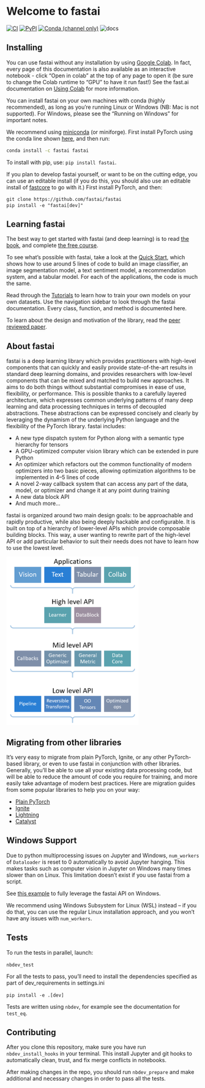 # Welcome to fastai

<!-- WARNING: THIS FILE WAS AUTOGENERATED! DO NOT EDIT! -->

[![CI](https://github.com/fastai/fastai/actions/workflows/main.yml/badge.svg)](https://github.com/fastai/fastai/actions/workflows/main.yml)
[![PyPI](https://img.shields.io/pypi/v/fastai?color=blue&label=pypi%20version.png)](https://pypi.org/project/fastai/#description)
[![Conda (channel
only)](https://img.shields.io/conda/vn/fastai/fastai?color=seagreen&label=conda%20version.png)](https://anaconda.org/fastai/fastai)
![docs](https://github.com/fastai/fastai/workflows/docs/badge.svg)

## Installing

You can use fastai without any installation by using [Google
Colab](https://colab.research.google.com/). In fact, every page of this
documentation is also available as an interactive notebook - click “Open
in colab” at the top of any page to open it (be sure to change the Colab
runtime to “GPU” to have it run fast!) See the fast.ai documentation on
[Using Colab](https://course.fast.ai/start_colab) for more information.

You can install fastai on your own machines with conda (highly
recommended), as long as you’re running Linux or Windows (NB: Mac is not
supported). For Windows, please see the “Running on Windows” for
important notes.

We recommend using
[miniconda](https://docs.conda.io/en/latest/miniconda.html) (or
miniforge). First install PyTorch using the conda line shown
[here](https://pytorch.org/get-started/locally/), and then run:

``` bash
conda install -c fastai fastai
```

To install with pip, use: `pip install fastai`.

If you plan to develop fastai yourself, or want to be on the cutting
edge, you can use an editable install (if you do this, you should also
use an editable install of
[fastcore](https://github.com/fastai/fastcore) to go with it.) First
install PyTorch, and then:

    git clone https://github.com/fastai/fastai
    pip install -e "fastai[dev]"

## Learning fastai

The best way to get started with fastai (and deep learning) is to read
[the
book](https://www.amazon.com/Deep-Learning-Coders-fastai-PyTorch/dp/1492045527),
and complete [the free course](https://course.fast.ai).

To see what’s possible with fastai, take a look at the [Quick
Start](https://docs.fast.ai/quick_start.html), which shows how to use
around 5 lines of code to build an image classifier, an image
segmentation model, a text sentiment model, a recommendation system, and
a tabular model. For each of the applications, the code is much the
same.

Read through the [Tutorials](https://docs.fast.ai/tutorial.html) to
learn how to train your own models on your own datasets. Use the
navigation sidebar to look through the fastai documentation. Every
class, function, and method is documented here.

To learn about the design and motivation of the library, read the [peer
reviewed paper](https://www.mdpi.com/2078-2489/11/2/108/htm).

## About fastai

fastai is a deep learning library which provides practitioners with
high-level components that can quickly and easily provide
state-of-the-art results in standard deep learning domains, and provides
researchers with low-level components that can be mixed and matched to
build new approaches. It aims to do both things without substantial
compromises in ease of use, flexibility, or performance. This is
possible thanks to a carefully layered architecture, which expresses
common underlying patterns of many deep learning and data processing
techniques in terms of decoupled abstractions. These abstractions can be
expressed concisely and clearly by leveraging the dynamism of the
underlying Python language and the flexibility of the PyTorch library.
fastai includes:

- A new type dispatch system for Python along with a semantic type
  hierarchy for tensors
- A GPU-optimized computer vision library which can be extended in pure
  Python
- An optimizer which refactors out the common functionality of modern
  optimizers into two basic pieces, allowing optimization algorithms to
  be implemented in 4–5 lines of code
- A novel 2-way callback system that can access any part of the data,
  model, or optimizer and change it at any point during training
- A new data block API
- And much more…

fastai is organized around two main design goals: to be approachable and
rapidly productive, while also being deeply hackable and configurable.
It is built on top of a hierarchy of lower-level APIs which provide
composable building blocks. This way, a user wanting to rewrite part of
the high-level API or add particular behavior to suit their needs does
not have to learn how to use the lowest level.

<img alt="Layered API" src="images/layered.png" width="345">

## Migrating from other libraries

It’s very easy to migrate from plain PyTorch, Ignite, or any other
PyTorch-based library, or even to use fastai in conjunction with other
libraries. Generally, you’ll be able to use all your existing data
processing code, but will be able to reduce the amount of code you
require for training, and more easily take advantage of modern best
practices. Here are migration guides from some popular libraries to help
you on your way:

- [Plain PyTorch](https://docs.fast.ai/examples/migrating_pytorch.html)
- [Ignite](https://docs.fast.ai/examples/migrating_ignite.html)
- [Lightning](https://docs.fast.ai/examples/migrating_lightning.html)
- [Catalyst](https://docs.fast.ai/examples/migrating_catalyst.html)

## Windows Support

Due to python multiprocessing issues on Jupyter and Windows,
`num_workers` of `Dataloader` is reset to 0 automatically to avoid
Jupyter hanging. This makes tasks such as computer vision in Jupyter on
Windows many times slower than on Linux. This limitation doesn’t exist
if you use fastai from a script.

See [this
example](https://github.com/fastai/fastai/blob/master/nbs/examples/dataloader_spawn.py)
to fully leverage the fastai API on Windows.

We recommend using Windows Subsystem for Linux (WSL) instead – if you do
that, you can use the regular Linux installation approach, and you won’t
have any issues with `num_workers`.

## Tests

To run the tests in parallel, launch:

`nbdev_test`

For all the tests to pass, you’ll need to install the dependencies
specified as part of dev_requirements in settings.ini

`pip install -e .[dev]`

Tests are written using `nbdev`, for example see the documentation for
`test_eq`.

## Contributing

After you clone this repository, make sure you have run
`nbdev_install_hooks` in your terminal. This install Jupyter and git
hooks to automatically clean, trust, and fix merge conflicts in
notebooks.

After making changes in the repo, you should run `nbdev_prepare` and
make additional and necessary changes in order to pass all the tests.
